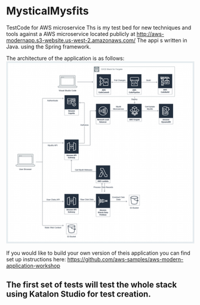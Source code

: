 # MysticalMysfits
TestCode for AWS microservice
Ths is my test bed for new techniques and tools against a AWS microservice located publicly at http://aws-modernapp.s3-website.us-west-2.amazonaws.com/ The appi s written in Java. using the Spring framework.

The architecture of the application is as follows:
![Image description](https://github.com/aws-samples/aws-modern-application-workshop/blob/java/images/arch-diagram.png)

If you would like to build your own version of theis application you can find set up instructions here:
https://github.com/aws-samples/aws-modern-application-workshop

## The first set of tests will test the whole stack using Katalon Studio for test creation.
